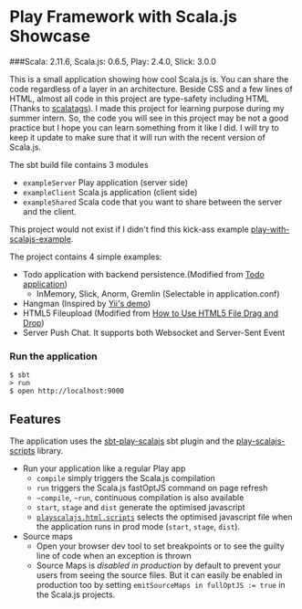 # Play Framework with Scala.js Showcase
###Scala: 2.11.6, Scala.js: 0.6.5, Play: 2.4.0, Slick: 3.0.0

This is a small application showing how cool Scala.js is. You can share the code regardless of a layer in an architecture.
Beside CSS and a few lines of HTML, almost all code in this project are type-safety including HTML (Thanks to [scalatags](https://github.com/lihaoyi/scalatags)). I made this project for learning purpose during my summer intern.
So, the code you will see in this project may be not a good practice but I hope you can learn something from it like I did.
I will try to keep it update to make sure that it will run with the recent version of Scala.js.

The sbt build file contains 3 modules
- `exampleServer` Play application (server side)
- `exampleClient` Scala.js application (client side)
- `exampleShared` Scala code that you want to share between the server and the client.    

This project would not exist if I didn't find this kick-ass example 
[play-with-scalajs-example](https://github.com/vmunier/play-with-scalajs-example).

The project contains 4 simple examples:

- Todo application with backend persistence.(Modified from [Todo application](http://lihaoyi.github.io/workbench-example-app/todo.html))
  - InMemory, Slick, Anorm, Gremlin (Selectable in application.conf)
- Hangman (Inspired by [Yii's demo](http://www.yiiframework.com/demos/hangman/))
- HTML5 Fileupload (Modified from [How to Use HTML5 File Drag and Drop](http://www.sitepoint.com/html5-file-drag-and-drop/))
- Server Push Chat. It supports both Websocket and Server-Sent Event

### Run the application
```
$ sbt
> run
$ open http://localhost:9000
```

## Features

The application uses the [sbt-play-scalajs](https://github.com/vmunier/sbt-play-scalajs) sbt plugin and the [play-scalajs-scripts](https://github.com/vmunier/play-scalajs-scripts) library.

- Run your application like a regular Play app
  - `compile` simply triggers the Scala.js compilation
  - `run` triggers the Scala.js fastOptJS command on page refresh
  - `~compile`, `~run`, continuous compilation is also available
  - `start`, `stage` and `dist` generate the optimised javascript
  - [`playscalajs.html.scripts`](https://github.com/vmunier/play-with-scalajs-example/blob/c5fa9ce35954278bea903823a7f0528b1d68b5db/server/app/views/main.scala.html#L14) selects the optimised javascript file when the application runs in prod mode (`start`, `stage`, `dist`).
- Source maps
  - Open your browser dev tool to set breakpoints or to see the guilty line of code when an exception is thrown
  - Source Maps is _disabled in production_ by default to prevent your users from seeing the source files. But it can easily be enabled in production too by setting `emitSourceMaps in fullOptJS := true` in the Scala.js projects.
